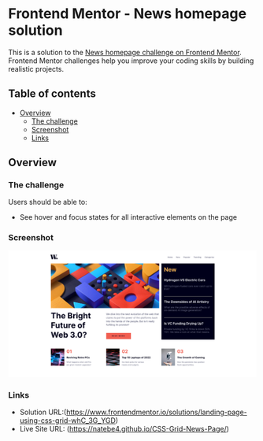 # Frontend Mentor - News homepage solution

This is a solution to the [News homepage challenge on Frontend Mentor](https://www.frontendmentor.io/challenges/news-homepage-H6SWTa1MFl). Frontend Mentor challenges help you improve your coding skills by building realistic projects. 

## Table of contents

- [Overview](#overview)
  - [The challenge](#the-challenge)
  - [Screenshot](#screenshot)
  - [Links](#links)

## Overview

### The challenge

Users should be able to:

- See hover and focus states for all interactive elements on the page

### Screenshot

![](./assets/images/screenshotgrid.png)

### Links

- Solution URL:(https://www.frontendmentor.io/solutions/landing-page-using-css-grid-whC_3G_YGD)
- Live Site URL: (https://natebe4.github.io/CSS-Grid-News-Page/)
